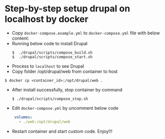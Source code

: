 # Step-by-step setup drupal on localhost by docker

- Copy ```docker-compose.example.yml``` to ```docker-compose.yml``` file with below content:
- Running below code to install Drupal
  ```shell
  $  ./drupal/scripts/compose_build.sh
  $  ./drupal/scripts/compose_start.sh
  ```
- Process to ```localhost``` to see Drupal
- Copy folder /opt/drupal/web from container to host
```shell
$ docker cp <container_id>:/opt/drupal/web .
```
- After install successfully, stop container by command
  ```shell
  $ ./drupal/scripts/compose_stop.sh
  ```
- Edit ```docker-compose.yml``` by uncomment below code
  ```yaml
   volumes:
     - ./web:/opt/drupal/web
  ```
- Restart container and start custom code. Enjoy!!!
